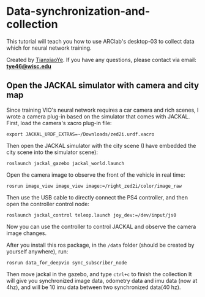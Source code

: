 # Data-synchronization-and-collection
This tutorial will teach you how to use ARClab's desktop-03 to collect data which for neural network training. 

Created by [TianxiaoYe](https://github.com/fuwafuwaboom). If you have any questions, please contact via email: **tye46@wisc.edu**

## Open the JACKAL simulator with camera and city map
Since training VIO's neural network requires a car camera and rich scenes, I wrote a camera plug-in based on the simulator that comes with JACKAL. First, load the camera's xacro plug-in file:
```
export JACKAL_URDF_EXTRAS=~/Downloads/zed2i.urdf.xacro
```
Then open the JACKAL simulator with the city scene (I have embedded the city scene into the simulator scene):
```
roslaunch jackal_gazebo jackal_world.launch
```
Open the camera image to observe the front of the vehicle in real time: 
```
rosrun image_view image_view image:=/right_zed2i/color/image_raw
```
Then use the USB cable to directly connect the PS4 controller, and then open the controller control node:
```
roslaunch jackal_control teleop.launch joy_dev:=/dev/input/js0
```
Now you can use the controller to control JACKAL and observe the camera image changes.

After you install this ros package, in the `/data` folder (should be created by yourself anywhere), run:

```
rosrun data_for_deepvio sync_subscriber_node
```
Then move jackal in the gazebo, and type `ctrl+c` to finish the collection
It will give you synchronized image data, odometry data and imu data (now at 4hz), and will be 10 imu data between two synchronized data(40 hz).
